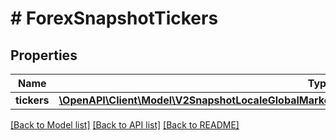 # # ForexSnapshotTickers

## Properties

Name | Type | Description | Notes
------------ | ------------- | ------------- | -------------
**tickers** | [**\OpenAPI\Client\Model\V2SnapshotLocaleGlobalMarketsForexTickersGet200ResponseAllOfTickersInner[]**](V2SnapshotLocaleGlobalMarketsForexTickersGet200ResponseAllOfTickersInner.md) |  | [optional]

[[Back to Model list]](../../README.md#models) [[Back to API list]](../../README.md#endpoints) [[Back to README]](../../README.md)
